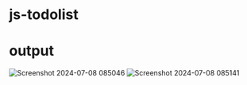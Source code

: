# js-todolist
# output
![Screenshot 2024-07-08 085046](https://github.com/srivarshan123/js-todolist/assets/103185133/bde67d4e-0029-4d6a-99e0-a2c5ea6543e0)
![Screenshot 2024-07-08 085141](https://github.com/srivarshan123/js-todolist/assets/103185133/4b97b155-9219-4c10-b08f-5064cab077c9)
